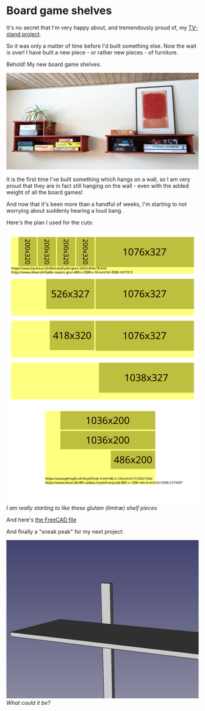 # Board game shelves

It's no secret that I'm very happy about, and tremendously proud of, my [TV-stand project](the-television-stand.html).

So it was only a matter of time before I'd built something else. Now the wait is over! I have built a new piece - or rather new pieces - of furniture.

Behold! My new board game shelves:

![Board game shelves](shelves.jpg)

It is the first time I've built something which hangs on a wall, so I am very proud that they are in fact still hanging on the wall - even with the added weight of all the board games!

And now that it's been more than a handful of weeks, I'm starting to not worrying about suddenly hearing a loud bang.

Here's the plan I used for the cuts:

![Board cuts](boards.svg)
_I am really starting to like these glulam (limtræ) shelf pieces_

And here's [the FreeCAD file](board-game-shelves.FCStd)

And finally a "sneak peak" for my next project:

![My next project](next-project.png)
_What could it be?_


